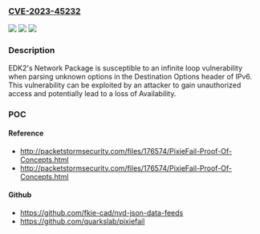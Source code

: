 ### [CVE-2023-45232](https://cve.mitre.org/cgi-bin/cvename.cgi?name=CVE-2023-45232)
![](https://img.shields.io/static/v1?label=Product&message=edk2&color=blue)
![](https://img.shields.io/static/v1?label=Version&message=%3D%20edk2-stable202308%20&color=brighgreen)
![](https://img.shields.io/static/v1?label=Vulnerability&message=CWE-835%20Loop%20with%20Unreachable%20Exit%20Condition%20('Infinite%20Loop')&color=brighgreen)

### Description

 EDK2's Network Package is susceptible to an infinite loop vulnerability when parsing unknown options in the Destination Options header of IPv6. This vulnerability can be exploited by an attacker to gain unauthorized access and potentially lead to a loss of Availability.

### POC

#### Reference
- http://packetstormsecurity.com/files/176574/PixieFail-Proof-Of-Concepts.html
- http://packetstormsecurity.com/files/176574/PixieFail-Proof-Of-Concepts.html

#### Github
- https://github.com/fkie-cad/nvd-json-data-feeds
- https://github.com/quarkslab/pixiefail

